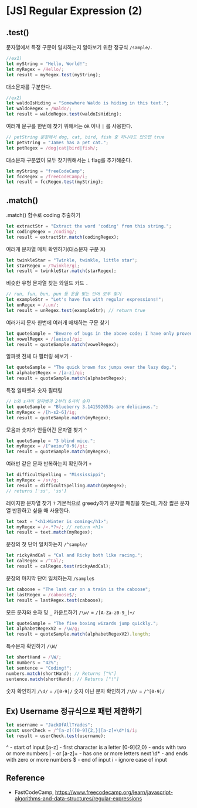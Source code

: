 # [JS] Regular Expression (2)

## .test()
문자열에서 특정 구문이 일치하는지 알아보기 위한 정규식 `/sample/`. 

```js
//ex1)
let myString = "Hello, World!";
let myRegex = /Hello/;
let result = myRegex.test(myString);
```
대소문자를 구분한다. 
```js
//ex2)
let waldoIsHiding = "Somewhere Waldo is hiding in this text.";
let waldoRegex = /Waldo/; 
let result = waldoRegex.test(waldoIsHiding);
```
여러개 문구를 한번에 찾기 위해서는 `OR` 이나 `|` 를 사용한다. 
```js
// petString 문장에서 dog, cat, bird, fish 중 하나라도 있으면 true
let petString = "James has a pet cat.";
let petRegex = /dog|cat|bird|fish/; 
```
대소문자 구분없이 모두 찾기위해서는 `i` flag를 추가해준다.
```js
let myString = "freeCodeCamp";
let fccRegex = /freeCodeCamp/i; 
let result = fccRegex.test(myString);
```

## .match()
.match() 함수로 coding 추출하기
```js
let extractStr = "Extract the word 'coding' from this string.";
let codingRegex = /coding/;
let result = extractStr.match(codingRegex); 
```
여러개 문자열 매치 확인하기(대소문자 구분 X)
```js
let twinkleStar = "Twinkle, twinkle, little star";
let starRegex = /Twinkle/gi; 
let result = twinkleStar.match(starRegex);
```
비슷한 유형 문자열 찾는 와일드 카드 `.` 
```js
// run, fun, bun, pun 등 운율 맞는 단어 모두 찾기 
let exampleStr = "Let's have fun with regular expressions!";
let unRegex = /.un/; 
let result = unRegex.test(exampleStr); // return true
```
여러가지 문자 한번에 여러개 매채하는 구문 찾기
```js
let quoteSample = "Beware of bugs in the above code; I have only proved it correct, not tried it.";
let vowelRegex = /[aeiou]/gi; 
let result = quoteSample.match(vowelRegex); 
```
알파벳 전체 다 필터링 해보기 `-`
```js
let quoteSample = "The quick brown fox jumps over the lazy dog.";
let alphabetRegex = /[a-z]/gi; 
let result = quoteSample.match(alphabetRegex); 
```
특정 알파벳과 숫자 필터링 
```js
// h와 s사이 알파벳과 2부터 6사이 숫자 
let quoteSample = "Blueberry 3.141592653s are delicious.";
let myRegex = /[h-s2-6]/ig; 
let result = quoteSample.match(myRegex); 
```
모음과 숫자가 안들어간 문자열 찾기 `^`
```js
let quoteSample = "3 blind mice.";
let myRegex = /[^aeiou^0-9]/gi; 
let result = quoteSample.match(myRegex); 
```
여러번 같은 문자 반복하는지 확인하기 `+`
```js
let difficultSpelling = "Mississippi";
let myRegex = /s+/g;
let result = difficultSpelling.match(myRegex);
// returns ['ss', 'ss']
```
레이지한 문자열 찾기 `?` 
기본적으로 greedy하기 문자열 매칭을 찾는데, 가장 짧은 문자열 반환하고 싶을 때 사용한다.
```js
let text = "<h1>Winter is coming</h1>";
let myRegex = /<.*?>/; // return <h1>
let result = text.match(myRegex);
```
문장의 첫 단어 일치하는지 `/^sample/`
```js
let rickyAndCal = "Cal and Ricky both like racing.";
let calRegex = /^Cal/; 
let result = calRegex.test(rickyAndCal);
```
문장의 마지막 단어 일치하는지 `/sample$`
```js
let caboose = "The last car on a train is the caboose";
let lastRegex = /caboose$/; 
let result = lastRegex.test(caboose);
```
모든 문자와 숫자 및 `_` 카운트하기 `/\w/` = `/[A-Za-z0-9_]+/`
```js
let quoteSample = "The five boxing wizards jump quickly.";
let alphabetRegexV2 = /\w/g; 
let result = quoteSample.match(alphabetRegexV2).length;
```
특수문자 확인하기 `/\W/`
```js
let shortHand = /\W/;
let numbers = "42%";
let sentence = "Coding!";
numbers.match(shortHand); // Returns ["%"]
sentence.match(shortHand); // Returns ["!"]
```
숫자 확인하기 `/\d/` = `/[0-9]/` 
숫자 아닌 문자 확인하기 `/\D/` = `/^[0-9]/`

## Ex) Username 정규식으로 패턴 제한하기
```js
let username = "JackOfAllTrades";
const userCheck = /^[a-z]([0-9]{2,}|[a-z]+\d*)$/i;
let result = userCheck.test(username);
```
^ - start of input
[a-z] - first character is a letter
[0-9]{2,0} - ends with two or more numbers
| - or
[a-z]+ - has one or more letters next
\d* - and ends with zero or more numbers
$ - end of input
i - ignore case of input




## Reference
- FastCodeCamp, https://www.freecodecamp.org/learn/javascript-algorithms-and-data-structures/regular-expressions